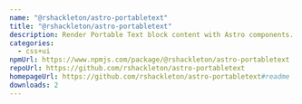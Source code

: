 ```yaml
---
name: "@rshackleton/astro-portabletext"
title: "@rshackleton/astro-portabletext"
description: Render Portable Text block content with Astro components.
categories:
  - css+ui
npmUrl: https://www.npmjs.com/package/@rshackleton/astro-portabletext
repoUrl: https://github.com/rshackleton/astro-portabletext
homepageUrl: https://github.com/rshackleton/astro-portabletext#readme
downloads: 2
---
```

